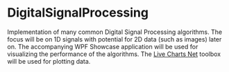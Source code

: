 # DigitalSignalProcessing
Implementation of many common Digital Signal Processing algorithms. The focus will be on 1D signals with potential for 2D data (such as images) later on. The accompanying WPF Showcase application will be used for visualizing the performance of the algorithms. The [Live Charts Net](https://lvcharts.net/) toolbox will be used for plotting data.
